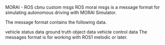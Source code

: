 MORAI - ROS cbnu custom msgs
ROS morai msgs is a message format for simulating autonomous driving with MORAI Simulator.

The message format contains the following data.

vehicle status data
ground truth object data
vehicle control data
The messages format is for working with ROS1 melodic or later.
